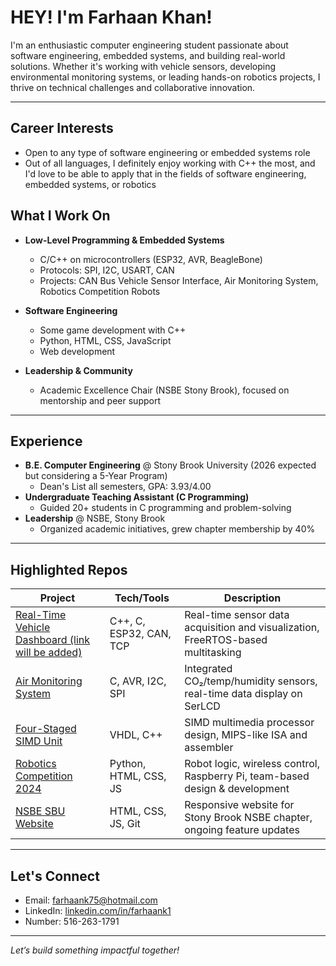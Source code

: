 # HEY! I'm Farhaan Khan!

I'm an enthusiastic computer engineering student passionate about software engineering, embedded systems, and building real-world solutions. Whether it's working with vehicle sensors, developing environmental monitoring systems, or leading hands-on robotics projects, I thrive on technical challenges and collaborative innovation.

---

## Career Interests
- Open to any type of software engineering or embedded systems role
- Out of all languages, I definitely enjoy working with C++ the most, and I'd love to be able to apply that in the fields of software engineering, embedded systems, or robotics


## What I Work On

- **Low-Level Programming & Embedded Systems**
  - C/C++ on microcontrollers (ESP32, AVR, BeagleBone)
  - Protocols: SPI, I2C, USART, CAN
  - Projects: CAN Bus Vehicle Sensor Interface, Air Monitoring System, Robotics Competition Robots

- **Software Engineering**
  - Some game development with C++
  - Python, HTML, CSS, JavaScript
  - Web development
 
- **Leadership & Community**
  - Academic Excellence Chair (NSBE Stony Brook), focused on mentorship and peer support

---

## Experience

- **B.E. Computer Engineering** @ Stony Brook University (2026 expected but considering a 5-Year Program)
    - Dean's List all semesters, GPA: 3.93/4.00
- **Undergraduate Teaching Assistant (C Programming)**
    - Guided 20+ students in C programming and problem-solving
- **Leadership** @ NSBE, Stony Brook
    - Organized academic initiatives, grew chapter membership by 40%
---

## Highlighted Repos

| Project                              | Tech/Tools          | Description                                                                         |
|---------------------------------------|---------------------|-------------------------------------------------------------------------------------|
| [Real-Time Vehicle Dashboard (link will be added)]()      | C++, C, ESP32, CAN, TCP    | Real-time sensor data acquisition and visualization, FreeRTOS-based multitasking                      |
| [Air Monitoring System](https://github.com/farhaansbu/Air-Monitoring-System)               | C, AVR, I2C, SPI    | Integrated CO₂/temp/humidity sensors, real-time data display on SerLCD              |
| [Four-Staged SIMD Unit](https://github.com/farhaansbu/4-Stage-Pipelined-Processor)               | VHDL, C++           | SIMD multimedia processor design, MIPS-like ISA and assembler                       |
| [Robotics Competition 2024]()                 | Python, HTML, CSS, JS   | Robot logic, wireless control, Raspberry Pi, team-based design & development        |
| [NSBE SBU Website](https://github.com/farhaansbu/sbu-nsbe-website)                  | HTML, CSS, JS, Git  | Responsive website for Stony Brook NSBE chapter, ongoing feature updates            |

---

## Let's Connect

- Email: [farhaank75@hotmail.com](mailto:farhaank75@hotmail.com)
- LinkedIn: [linkedin.com/in/farhaank1](https://www.linkedin.com/in/farhaank1/)
- Number: 516-263-1791

---

*Let’s build something impactful together!*
